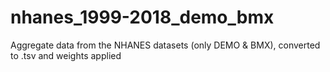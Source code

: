 # nhanes_1999-2018_demo_bmx
Aggregate data from the NHANES datasets (only DEMO &amp; BMX), converted to .tsv and weights applied

